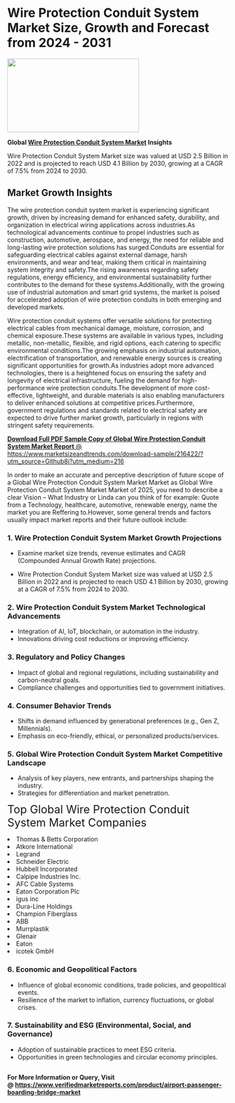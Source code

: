 <H1>Wire Protection Conduit System Market Size, Growth and Forecast from 2024 - 2031</H1><img class="aligncenter size-medium wp-image-584254" src="https://thirdeyenews.in/wp-content/uploads/2024/09/Global-Market-Research-300x168.jpeg" alt="" width="300" height="168" /><p><strong>Global&nbsp;<a href="https://www.marketsizeandtrends.com/download-sample/216422/?utm_source=Github8j?utm_medium=216">Wire Protection Conduit System Market</a> Insights</strong></p><p>Wire Protection Conduit System Market size was valued at USD 2.5 Billion in 2022 and is projected to reach USD 4.1 Billion by 2030, growing at a CAGR of 7.5% from 2024 to 2030.</p><p><h2>Market Growth Insights</h2> <p>The wire protection conduit system market is experiencing significant growth, driven by increasing demand for enhanced safety, durability, and organization in electrical wiring applications across industries.As technological advancements continue to propel industries such as construction, automotive, aerospace, and energy, the need for reliable and long-lasting wire protection solutions has surged.Conduits are essential for safeguarding electrical cables against external damage, harsh environments, and wear and tear, making them critical in maintaining system integrity and safety.The rising awareness regarding safety regulations, energy efficiency, and environmental sustainability further contributes to the demand for these systems.Additionally, with the growing use of industrial automation and smart grid systems, the market is poised for accelerated adoption of wire protection conduits in both emerging and developed markets.</p> <p><a href="javascript:void(0);"></a></p> <p>Wire protection conduit systems offer versatile solutions for protecting electrical cables from mechanical damage, moisture, corrosion, and chemical exposure.These systems are available in various types, including metallic, non-metallic, flexible, and rigid options, each catering to specific environmental conditions.The growing emphasis on industrial automation, electrification of transportation, and renewable energy sources is creating significant opportunities for growth.As industries adopt more advanced technologies, there is a heightened focus on ensuring the safety and longevity of electrical infrastructure, fueling the demand for high-performance wire protection conduits.The development of more cost-effective, lightweight, and durable materials is also enabling manufacturers to deliver enhanced solutions at competitive prices.Furthermore, government regulations and standards related to electrical safety are expected to drive further market growth, particularly in regions with stringent safety requirements.</p> <p><a href="javascript:void(0);"></p><p><span class=""><strong>Download Full PDF Sample Copy of Global Wire Protection Conduit System Market Report</strong> @ <a href="https://www.marketsizeandtrends.com/download-sample/216422/?utm_source=Github8j?utm_medium=216" target="_blank">https://www.marketsizeandtrends.com/download-sample/216422/?utm_source=Github8j?utm_medium=216</a></span></p><p>In order to make an accurate and perceptive description of future scope of a Global&nbsp;Wire Protection Conduit System Market Market as Global&nbsp;Wire Protection Conduit System Market Market of 2025, you need to describe a clear Vision &ndash; What Industry or Linda can you think of for example: Quote from a Technology, healthcare, automotive, renewable energy, name the market you are Reffering to.However, some general trends and factors usually impact market reports and their future outlook include:</p><h3>1.&nbsp;<strong>Wire Protection Conduit System Market Growth Projections</strong></h3><ul><li>Examine market size trends, revenue estimates and CAGR (Compounded Annual Growth Rate) projections.</li><li><p>Wire Protection Conduit System Market size was valued at USD 2.5 Billion in 2022 and is projected to reach USD 4.1 Billion by 2030, growing at a CAGR of 7.5% from 2024 to 2030.</p></li></ul><h3>2.&nbsp;<strong>Wire Protection Conduit System Market Technological Advancements</strong></h3><ul><li>Integration of AI, IoT, blockchain, or automation in the industry.</li><li>Innovations driving cost reductions or improving efficiency.</li></ul><h3>3.&nbsp;<strong>Regulatory and Policy Changes</strong></h3><ul><li>Impact of global and regional regulations, including sustainability and carbon-neutral goals.</li><li>Compliance challenges and opportunities tied to government initiatives.</li></ul><h3>4.&nbsp;<strong>Consumer Behavior Trends</strong></h3><ul><li>Shifts in demand influenced by generational preferences (e.g., Gen Z, Millennials).</li><li>Emphasis on eco-friendly, ethical, or personalized products/services.</li></ul><h3>5.&nbsp;<strong>Global Wire Protection Conduit System Market Competitive Landscape</strong></h3><ul><li>Analysis of key players, new entrants, and partnerships shaping the industry.</li><li>Strategies for differentiation and market penetration.</li></ul><p data-pm-slice="1 1 []"><span style="color: inherit; font-family: inherit; font-size: 25px;">Top Global Wire Protection Conduit System Market Companies</span></p><div class="" data-test-id=""><p><li>Thomas & Betts Corporation</li><li> Atkore International</li><li> Legrand</li><li> Schneider Electric</li><li> Hubbell Incorporated</li><li> Calpipe Industries Inc.</li><li> AFC Cable Systems</li><li> Eaton Corporation Plc</li><li> igus inc</li><li> Dura-Line Holdings</li><li> Champion Fiberglass</li><li> ABB</li><li> Murrplastik</li><li> Glenair</li><li> Eaton</li><li> icotek GmbH</li></p></div><h3>6.&nbsp;<strong>Economic and Geopolitical Factors</strong></h3><ul><li>Influence of global economic conditions, trade policies, and geopolitical events.</li><li>Resilience of the market to inflation, currency fluctuations, or global crises.</li></ul><h3>7.&nbsp;<strong>Sustainability and ESG (Environmental, Social, and Governance)</strong></h3><ul><li>Adoption of sustainable practices to meet ESG criteria.</li><li>Opportunities in green technologies and circular economy principles.</li></ul><h2><strong style="font-size: 14px;">For More Information or Query, Visit @&nbsp;</strong><a style="background-color: #ffffff; font-size: 14px;" href="https://www.marketsizeandtrends.com/report/wire-protection-conduit-system-market/" target="_blank">https://www.verifiedmarketreports.com/product/airport-passenger-boarding-bridge-market</a></h2>